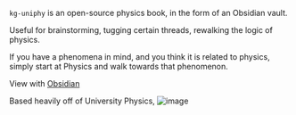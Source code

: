 `kg-uniphy` is an open-source physics book, in the form of an Obsidian vault.

Useful for brainstorming, tugging certain threads, rewalking the logic of physics.

If you have a phenomena in mind, and you think it is related to physics, simply start at Physics and walk towards that phenomenon.

View with [Obsidian](https://obsidian.md)

Based heavily off of University Physics, 
![image](https://user-images.githubusercontent.com/86126050/202578312-0413c286-b338-428b-aa94-6881c6f3ef01.png)
